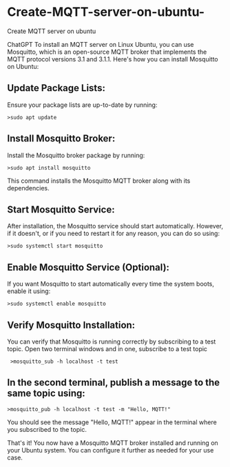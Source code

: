 # Create-MQTT-server-on-ubuntu-
Create MQTT server on ubuntu 



ChatGPT
To install an MQTT server on Linux Ubuntu, you can use Mosquitto, which is an open-source MQTT broker that implements the MQTT protocol versions 3.1 and 3.1.1. Here's how you can install Mosquitto on Ubuntu:

## Update Package Lists: 
Ensure your package lists are up-to-date by running:
 
    >sudo apt update
## Install Mosquitto Broker: 
Install the Mosquitto broker package by running:
 
    >sudo apt install mosquitto
This command installs the Mosquitto MQTT broker along with its dependencies.

## Start Mosquitto Service: 
After installation, the Mosquitto service should start automatically. However, if it doesn't, or if you need to restart it for any reason, you can do so using:
 
    >sudo systemctl start mosquitto
## Enable Mosquitto Service (Optional): 
If you want Mosquitto to start automatically every time the system boots, enable it using:
 
    >sudo systemctl enable mosquitto

## Verify Mosquitto Installation: 
You can verify that Mosquitto is running correctly by subscribing to a test topic. Open two terminal windows and in one, subscribe to a test topic  
     
     >mosquitto_sub -h localhost -t test

## In the second terminal, publish a message to the same topic using:

    >mosquitto_pub -h localhost -t test -m "Hello, MQTT!"
    
You should see the message "Hello, MQTT!" appear in the terminal where you subscribed to the topic.

That's it! You now have a Mosquitto MQTT broker installed and running on your Ubuntu system. You can configure it further as needed for your use case.
